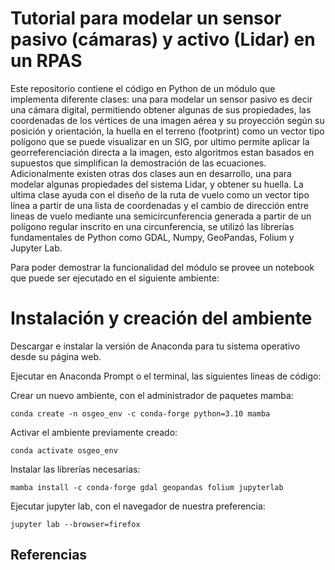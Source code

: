 # Tutorial para modelar un sensor pasivo (cámaras) y activo (Lidar) en un RPAS 

Este repositorio contiene el código en Python de un módulo que implementa diferente clases: una para modelar un sensor pasivo es decir una cámara digital, permitiendo obtener algunas de sus propiedades, las coordenadas de los vértices de una imagen aérea y su proyección según su posición y orientación, la huella en el terreno (footprint) como un vector tipo polígono que se puede visualizar en un SIG, por ultimo permite aplicar la georreferenciación directa a la imagen, esto algoritmos estan basados en supuestos que simplifican la demostración de las ecuaciones. Adicionalmente existen otras dos clases aun en desarrollo, una para modelar algunas propiedades del sistema Lidar, y obtener su huella. La ultima clase ayuda con el diseño de la ruta de vuelo como un vector tipo línea a partir de una lista de coordenadas y el cambio de dirección entre lineas de vuelo mediante una semicircunferencia generada a partir de un polígono regular inscrito en una circunferencia, se utilizó las librerías fundamentales de Python como GDAL, Numpy, GeoPandas, Folium y Jupyter Lab.

Para poder demostrar la funcionalidad del módulo se provee un notebook que puede ser ejecutado en el siguiente ambiente: 

# Instalación y creación del ambiente

Descargar e instalar la versión de Anaconda para tu sistema operativo desde su página web.

Ejecutar en Anaconda Prompt o el terminal, las siguientes líneas de código:

Crear un nuevo ambiente, con el administrador de paquetes mamba:

```
conda create -n osgeo_env -c conda-forge python=3.10 mamba
```

Activar el ambiente previamente creado:

```
conda activate osgeo_env
```

Instalar las librerías necesarias:

```
mamba install -c conda-forge gdal geopandas folium jupyterlab
```

Ejecutar jupyter lab, con el navegador de nuestra preferencia:

 ```
jupyter lab --browser=firefox
```


## Referencias
